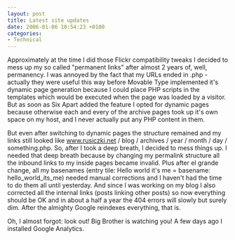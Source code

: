 ```yaml
---
layout: post
title: Latest site updates
date: 2006-01-06 10:54:23 +0100
categories:
- Technical
---
```

Approximately at the time I did those Flickr compatibility tweaks I decided to mess up my so called "permanent links" after almost 2 years of, well, permanency. I was annoyed by the fact that my URLs ended in .php - actually they were useful this way before Movable Type implemented it's dynamic page generation because I could place PHP scripts in the templates which would be executed when the page was loaded by a visitor. But as soon as Six Apart added the feature I opted for dynamic pages because otherwise each and every of the archive pages took up it's own space on my host, and I never actually put any PHP content in them.

But even after switching to dynamic pages the structure remained and my links still looked like www.rusiczki.net / blog / archives / year / month / day / something.php. So, after I took a deep breath, I decided to mess things up. I needed that deep breath because by changing my permalink structure all the inbound links to my inside pages became invalid. Plus after el grande change, all my basenames (entry tile: Hello world it's me = basename: hello_world_its_me) needed manual corrections and I haven't had the time to do them all until yesterday. And since I was working on my blog I also corrected all the internal links (posts linking other posts) so now everything should be OK and in about a half a year the 404 errors will slowly but surely dim. After the almighty Google reindexes everything, that is.

Oh, I almost forgot: look out! Big Brother is watching you! A few days ago I installed Google Analytics.
